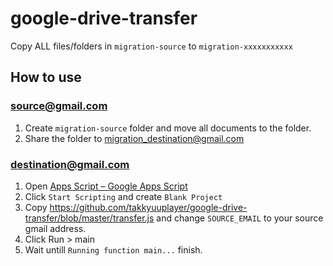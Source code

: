 # google-drive-transfer

Copy ALL files/folders in `migration-source` to `migration-xxxxxxxxxxx`

## How to use

### source@gmail.com

1. Create `migration-source` folder and move all documents to the folder.
1. Share the folder to migration_destination@gmail.com


### destination@gmail.com

1. Open [Apps Script – Google Apps Script](https://www.google.com/script/start/)
1. Click `Start Scripting` and create `Blank Project`
1. Copy https://github.com/takkyuuplayer/google-drive-transfer/blob/master/transfer.js and change `SOURCE_EMAIL` to your source gmail address.
1. Click Run > main
1. Wait untill `Running function main...` finish.
